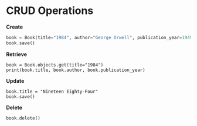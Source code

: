 # CRUD Operations

**Create**
```python
book = Book(title="1984", author="George Orwell", publication_year=1949)
book.save()
```
**Retrieve**
```
book = Book.objects.get(title="1984")
print(book.title, book.author, book.publication_year)
```
**Update**
```
book.title = "Nineteen Eighty-Four"
book.save()
```
**Delete**
```
book.delete()
```